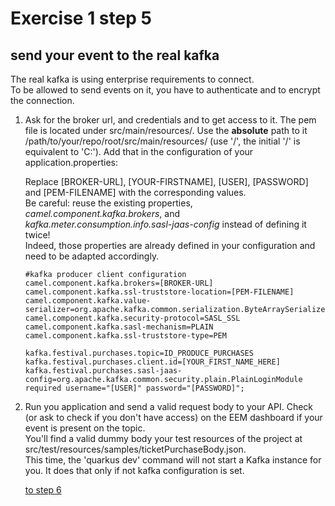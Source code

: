 # Exercise 1 step 5

## send your event to the real kafka

The real kafka is using enterprise requirements to connect.  
To be allowed to send events on it, you have to authenticate and to encrypt the connection.

1. Ask for the broker url, and credentials and to get access to it.
   The pem file is located under src/main/resources/. Use the **absolute** path to it /path/to/your/repo/root/src/main/resources/ (use '/', the initial '/' is equivalent to 'C:\').
   Add that in the configuration of your application.properties:  
     
	 Replace [BROKER-URL], [YOUR-FIRSTNAME], [USER], [PASSWORD] and [PEM-FILENAME] with the corresponding values.  
	 Be careful: reuse the existing properties, _camel.component.kafka.brokers_, and _kafka.meter.consumption.info.sasl-jaas-config_ instead of defining it twice!  
     Indeed, those properties are already defined in your configuration and need to be adapted accordingly.  
     
	 ```properties
     #kafka producer client configuration
     camel.component.kafka.brokers=[BROKER-URL]
     camel.component.kafka.ssl-truststore-location=[PEM-FILENAME]
     camel.component.kafka.value-serializer=org.apache.kafka.common.serialization.ByteArraySerializer
     camel.component.kafka.security-protocol=SASL_SSL
     camel.component.kafka.sasl-mechanism=PLAIN
     camel.component.kafka.ssl-truststore-type=PEM
     
     kafka.festival.purchases.topic=ID_PRODUCE_PURCHASES
     kafka.festival.purchases.client.id=[YOUR_FIRST_NAME_HERE]
     kafka.festival.purchases.sasl-jaas-config=org.apache.kafka.common.security.plain.PlainLoginModule required username="[USER]" password="[PASSWORD]";
     ```
2. Run you application and send a valid request body to your API. Check (or ask to check if you don't have access) on the EEM dashboard if your event is present on the topic.  
   You'll find a valid dummy body your test resources of the project at src/test/resources/samples/ticketPurchaseBody.json.  
   This time, the 'quarkus dev' command will not start a Kafka instance for you. It does that only if not kafka configuration is set.
   
    [to step 6](exercise-1-step-6) 